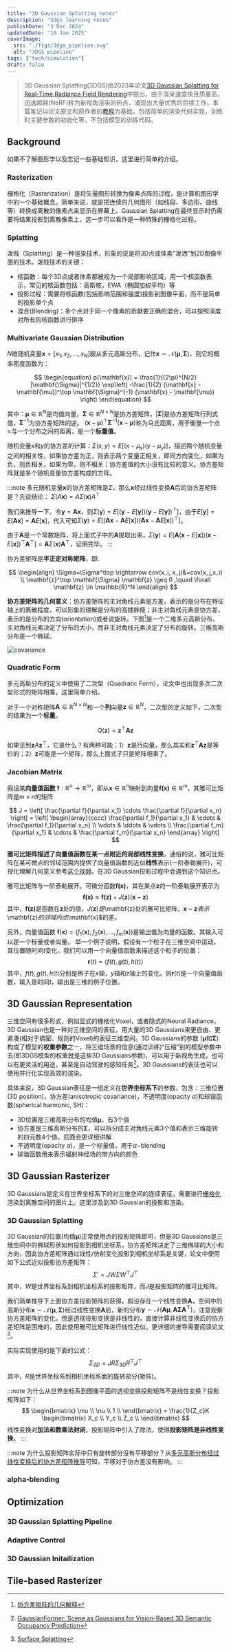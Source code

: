 ```yaml
---
title: "3D Gaussian Splatting notes"
description: "3dgs learning notes"
publishDate: "3 Dec 2024"
updatedDate: "18 Jan 2025"
coverImage:
  src: "./figs/3dgs_pipeline.svg"
  alt: "3DGS pipeline"
tags: ["tech/simulation"]
draft: false
---
```


> 3D Gaussian Splatting(3DGS)由2023年论文[3D Gaussian Splatting for Real-Time Radiance Field Rendering](https://arxiv.org/abs/2308.04079)中提出，由于渲染速度快且质量高，迅速超越(NeRF)称为新视角渲染的热点，涌现出大量优秀的后续工作。本篇笔记以论文原文和原作者的[教程](https://3dgstutorial.github.io/3dv_part1.pdf)为基础，包括简单的渲染代码实现，训练时关键参数的初始化等，不包括模型的训练代码。

## Background
如果不了解图形学以及忘记一些基础知识，这里进行简单的介绍。

### Rasterization
栅格化（Rasterization）是将矢量图形转换为像素点阵的过程，是计算机图形学中的一个基础概念。简单来说，就是把连续的几何图形（如线段、多边形、曲线等）转换成离散的像素点来显示在屏幕上。Gaussian Splatting在最终显示时仍需要将结果投影到离散像素上，这一步可以看作是一种特殊的栅格化过程。

### Splatting
泼贱（Splatting）是一种渲染技术，形象的说是将3D点或体素"泼洒"到2D图像平面的技术。泼贱技术的关键：
- 核函数：每个3D点或者体素都被视为一个局部影响区域，用一个核函数表示，常见的核函数包括：高斯核，EWA（椭圆加权平均）等
- 投影过程：需要将核函数(包括影响范围和强度)投影到图像平面，而不是简单的投影单个点
- 混合(Blending)：多个点对于同一个像素的贡献要正确的混合，可以按照深度对所有的核函数进行排序

### Multivariate Gaussian Distribution
$N$维随机变量$\mathbf{x}=[x_1, x_2, ..., x_N]$服从多元高斯分布，记作$\mathbf{x} \sim \mathcal{N}(\mathbf{\mu}, \mathbf{\Sigma})$，则它的概率密度函数为：

$$
\begin{equation}
  p(\mathbf{x}) = \frac{1}{(2\pi)^{N/2} |\mathbf{\Sigma}|^{1/2}} \exp\left( -\frac{1}{2} (\mathbf{x} - \mathbf{\mu})^\top \mathbf{\Sigma}^{-1} (\mathbf{x} - \mathbf{\mu}) \right)
\end{equation}
$$

其中：$\mathbf{\mu} \in \mathbb{R}^{N}$是均值向量，$\mathbf{\Sigma} \in \mathbb{R}^{N \times N}$是协方差矩阵，$|\mathbf{\Sigma}|$是协方差矩阵行列式值，$\mathbf{\Sigma}^{-1}$为协方差矩阵的逆。
$(\mathbf{x} - \mathbf{\mu})^\top \mathbf{\Sigma}^{-1} (\mathbf{x} - \mathbf{\mu})$称为马氏距离，用于衡量一个点$\mathbb{x}$与一个分布之间的距离，是一个**标量值**。

随机变量$x$和$y$的协方差的计算：$\Sigma(x,y)=E[(x-\mu_{x})(y-\mu_{y})]$，描述两个随机变量之间的相关性，如果协方差为正，则表示两个变量正相关，即同方向变化，如果为负，则负相关，如果为零，则不相关；协方差值的大小没有比较的意义。协方差矩阵就是多个随机变量协方差构成的方阵。

:::note
多元随机变量$\mathbf{x}$的协方差矩阵是$\Sigma$，那么$\mathbf{x}$经过线性变换$\mathbf{A}$后的协方差矩阵是？先说结论： $\Sigma(A\mathbf{x})=A\Sigma(\mathbf{x})A^\top$

我们来推导一下。令$\mathbf{y}=\mathbf{Ax}$，则$\Sigma(\mathbf{y}) = E[(\mathbf{y} - E[\mathbf{y}])(\mathbf{y} - E[\mathbf{y}])^\top]$，由于$E[\mathbf{y}] = E[\mathbf{Ax}] = \mathbf{A}E[\mathbf{x}]$，代入可知$\Sigma(\mathbf{y})=E[(\mathbf{Ax}-\mathbf{A}E[\mathbf{x}])(\mathbf{Ax}-\mathbf{A}E[\mathbf{x}])^\top]$。

由于$\mathbf{A}$是一个常数矩阵，将上面式子中的$\mathbf{A}$提取出来，$\Sigma(\mathbf{y})=E[\mathbf{A}(\mathbf{x}-E[\mathbf{x}])(\mathbf{x}-E[\mathbf{x}])^\top\mathbf{A}^{\top}]=\mathbf{A}\Sigma(\mathbf{x})\mathbf{A}^\top$，证明完毕。
:::

协方差矩阵是**半正定对称矩阵**，即:

$$
\begin{align}
  \Sigma=\Sigma^\top \rightarrow cov(x_i, x_j)&=cov(x_j,x_i) \\
  \mathbf{z}^\top \mathbf{\Sigma} \mathbf{z} \geq 0 ,\quad \forall \mathbf{z} \in \mathbb{R}^N
\end{align}
$$

**协方差矩阵的几何意义**：协方差矩阵的主对角线元素是方差，表示的是分布在特征轴上的离散程度，可以形象的理解是分布的高矮胖瘦；非主对角线元素是协方差，表示的是分布的方向(orientation)或者说旋转。下图[^1]是一个二维多元高斯分布，主对角线元素决定了分布的大小，而非主对角线元素决定了分布的旋转。三维高斯分布是一个椭球。

![covariance](./figs/cov.png)

[^1]: [协方差矩阵的几何解释](https://njuferret.github.io/2019/07/28/2019-07-28_geometric-interpretation-covariance-matrix/)

### Quadratic Form
多元高斯分布的定义中使用了二次型（Quadratic Form），论文中也出现多次二次型形式的矩阵相乘，这里简单介绍。

对于一个对称矩阵$\mathbf{A} \in \mathbb{R}^{N \times N}$和一个**列**向量$\mathbf{z} \in \mathbb{R}^{N}$，二次型的定义如下，二次型的结果为一个**标量**。

$$
Q(\mathbf{z})=\mathbf{z}^\top \mathbf{A} \mathbf{z}
$$

如果见到$\mathbf{z}A\mathbf{z}^\top$，它是什么？有两种可能：1）$\mathbf{z}$是行向量，那么其实和$\mathbf{z}^\top \mathbf{A} \mathbf{z}$是等价的；2）$\mathbf{z}$可能是一个矩阵，那么上面式子只是矩阵相乘了。

### Jacobian Matrix
假设某**向量值函数** $\mathbf{f}: \mathbb{R}^n \rightarrow \mathbb{R}^m$，即从$\mathbf{x} \in \mathbb{R}^n$映射到向量$\mathbf{f(x)}\in \mathbb{R}^m$，其雅可比矩阵是$m\times n$的矩阵

$$
J = \left[ \frac{\partial f}{\partial x_1} \cdots \frac{\partial f}{\partial x_n} \right] = \left[ \begin{array}{cccc}
\frac{\partial f_1}{\partial x_1} & \cdots & \frac{\partial f_1}{\partial x_n} \\
\vdots & \ddots & \vdots \\
\frac{\partial f_m}{\partial x_1} & \cdots & \frac{\partial f_m}{\partial x_n}
\end{array} \right]
$$

**雅可比矩阵描述了向量值函数在某一点附近的局部线性变换**，通俗的说，雅可比矩阵在某可微点的邻域范围内提供了向量值函数的近似**线性**表示(一阶泰勒展开)，可视化理解几何意义参考[这个视频](https://www.youtube.com/watch?v=bohL918kXQk)。在3D Gaussian投影过程中会遇到这个知识点。

雅可比矩阵与一阶泰勒展开。可微分函数$\mathbf{f(x)}$，其在某点$\mathbf{z}$的一阶泰勒展开表示为
$$
\mathbf{f(x)} \approx \mathbf{f(z)} + J(\mathbf{z})(\mathbf{x-z})
$$
其中，$\mathbf{f(z)}$是函数在$\mathbf{z}$处的值，$J(\mathbf{z})是$\mathbf{z}处的雅可比矩阵，$\mathbf{x-z}表示$\mathbf{z}$的邻域内点$\mathbf{x}$的差。

另外，向量值函数 $\mathbf{f}(\mathbf{x})=(f_1(\mathbf{x}), f_2(\mathbf{x}), ..., f_m(\mathbf{x}))$是输出值为向量的函数，其输入可以是一个标量或者向量。
举一个例子说明，假设有一个粒子在三维空间中运动，其位置随时间$t$变化，我们可以用一个向量值函数来描述这个粒子的位置：
$$\mathbf{r}(t)=\langle f(t), g(t), h(t) \rangle$$
其中，$f(t), g(t), h(t)$分别是例子在$x$轴，$y$轴和$z$轴上的变化。则$\mathbf{r}(t)$是一个向量值函数，输入是时间$t$，输出是三维的例子位置。

## 3D Gaussian Representation

三维空间有很多形式，例如显式的栅格化Voxel，或者隐式的Neural Radiance。3D Gaussian也是一种对三维空间的表征，用大量的3D Gaussians来更自由、更紧凑(相对于稠密、规则的Voxel)的表征三维空间。3D Gaussians的参数 ($\mathbf{\mu}$和$\mathbf{\Sigma}$) 构成了模型的**权重参数**之一，将三维场景的信息(通过训练)“压缩”到的模型参数中去(即3DGS模型的权重就是这些3D Gaussians参数)，可以用于新视角生成，也可以有更灵活的用途，甚至是自动驾驶的感知任务[^2]。3D Gaussians的表征也可以使用并行化实现高效的渲染。

[^2]: [GaussianFormer: Scene as Gaussians for Vision-Based 3D Semantic Occupancy Prediction](https://arxiv.org/abs/2405.17429)

具体来说，3D Gaussian表征是一组定义在**世界坐标系下**的参数，包含：三维位置(3D position)，协方差(anisotropic covariance)，不透明度(opacity $\alpha$)和球谐函数(spherical harmonic, SH)：
- 3D位置是三维高斯分布的均值$\mathbf{\mu}$，有3个值
- 协方差是三维高斯分布的$\mathbf{\Sigma}$，可以拆分成主对角线元素3个值和表示三维旋转的四元数4个值，后面会更详细讲解
- 不透明度(opacity $\alpha$)，是一个标量值，用于$\alpha -$blending
- 球谐函数用来表示辐射神经场的带方向的颜色

## 3D Gaussian Rasterizer
3D Gaussians是定义在世界坐标系下的对三维空间的连续表征，需要进行[栅格化](#rasterization)渲染到离散空间的图片上。这里涉及到3D Gaussian的投影和渲染。

### 3D Gaussian Splatting
3D Gaussian的位置(均值$\mathbf{\mu}$)正常使用点的投影矩阵即可，但是3D Gaussians是三维空间中的椭球形状如何投影到相机坐标系，协方差矩阵决定了三维椭球的大小和方向，因此协方差矩阵通过线性/仿射变化投影到相机坐标系是关键，论文中使用如下公式近似投影协方差矩阵：
$$
\Sigma'=JW\Sigma W^{\top}J^{\top}
$$
其中，$W$是世界坐标系到相机坐标系的投影矩阵，而$J$是投影矩阵的雅可比矩阵。

我们简单推导下上面协方差投影矩阵的获得。假设存在一个线性变换$\mathbf{A}$，空间中的高斯分布$\mathbf{x} \sim \mathcal{N}(\mathbf{\mu}, \mathbf{\Sigma})$经过线性变换$\mathbf{A}$后，新的分布$\mathbf{y} \sim \mathcal{N}(\mathbf{A\mu}, \mathbf{A\Sigma A^\top})$，注意观察协方差矩阵的变化。但是透视投影变换是非线性的，直接计算非线性变换后的协方差矩阵是困难的，因此使用雅可比矩阵进行线性近似。更详细的推导需要阅读论文[^3]。

[^3]: [Surface Splatting](https://dl.acm.org/doi/10.1145/383259.383300)

实际实现使用的是下面的公式：
$$
\Sigma_{2D}=JR\Sigma_{3D}R^{\top}J^{\top}
$$
其中，$R$是世界坐标系到相机坐标系面的旋转部分(矩阵)。

:::note
为什么从世界坐标系到图像平面的透视变换投影矩阵不是线性变换？投影矩阵如下：
$$
\begin{bmatrix} \mu \\ \nu \\ 1 \\ \end{bmatrix} = \frac{1}{Z_c}K \begin{bmatrix} X_c \\ Y_c \\ Z_c \\ \end{bmatrix}
$$
线性变换对**加法和数乘法封闭**，投影矩阵中引入了除法，使得**投影矩阵是非线性变换**。
:::

:::note
为什么投影矩阵实际中只有旋转部分没有平移部分？从[多元高斯分布经过线性变换后的协方差矩阵推导](#multivariate-gaussian-distribution)可知，平移对于协方差没有影响。
:::

### alpha-blending

## Optimization

### 3D Gaussian Splatting Pipeline

### Adaptive Control

### 3D Gaussian Initailization

## Tile-based Rasterizer